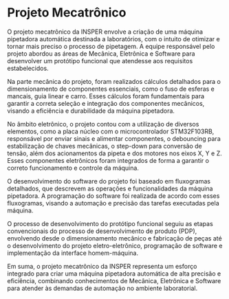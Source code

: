   # Projeto Mecatrônico

O projeto mecatrônico da INSPER envolve a criação de uma máquina pipetadora automática destinada a laboratórios, com o intuito de otimizar e tornar mais preciso o processo de pipetagem. A equipe responsável pelo projeto abordou as áreas de Mecânica, Eletrônica e Software para desenvolver um protótipo funcional que atendesse aos requisitos estabelecidos.

Na parte mecânica do projeto, foram realizados cálculos detalhados para o dimensionamento de componentes essenciais, como o fuso de esferas e mancais, guia linear e carro. Esses cálculos foram fundamentais para garantir a correta seleção e integração dos componentes mecânicos, visando a eficiência e durabilidade da máquina pipetadora.

No âmbito eletrônico, o projeto contou com a utilização de diversos elementos, como a placa núcleo com o microcontrolador STM32F103RB, responsável por enviar sinais e alimentar componentes, o debouncing para estabilização de chaves mecânicas, o step-down para conversão de tensão, além dos acionamentos da pipeta e dos motores nos eixos X, Y e Z. Esses componentes eletrônicos foram integrados de forma a garantir o correto funcionamento e controle da máquina.

O desenvolvimento do software do projeto foi baseado em fluxogramas detalhados, que descrevem as operações e funcionalidades da máquina pipetadora. A programação do software foi realizada de acordo com esses fluxogramas, visando a automação e precisão das tarefas executadas pela máquina.

O processo de desenvolvimento do protótipo funcional seguiu as etapas convencionais do processo de desenvolvimento de produto (PDP), envolvendo desde o dimensionamento mecânico e fabricação de peças até o desenvolvimento do projeto eletro-eletrônico, programação de software e implementação da interface homem-máquina.

Em suma, o projeto mecatrônico da INSPER representa um esforço integrado para criar uma máquina pipetadora automática de alta precisão e eficiência, combinando conhecimentos de Mecânica, Eletrônica e Software para atender às demandas de automação no ambiente laboratorial.
